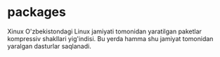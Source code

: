 # packages
Xinux O'zbekistondagi Linux jamiyati tomonidan yaratilgan paketlar kompressiv shakllari yig'indisi. Bu yerda hamma shu jamiyat tomonidan yaralgan dasturlar saqlanadi.
